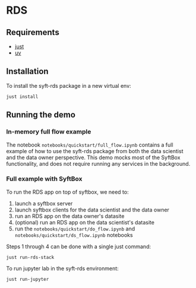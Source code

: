 # RDS

## Requirements

- [just](https://github.com/casey/just?tab=readme-ov-file#installation)
- [uv](https://docs.astral.sh/uv/getting-started/installation/)

## Installation

To install the syft-rds package in a new virtual env:

```
just install
```

## Running the demo

### In-memory full flow example

The notebook `notebooks/quickstart/full_flow.ipynb` contains a full example of how to use the syft-rds package from both the data scientist and the data owner perspective. This demo mocks most of the SyftBox functionality, and does not require running any services in the background.

### Full example with SyftBox

To run the RDS app on top of syftbox, we need to:

1. launch a syftbox server
2. launch syftbox clients for the data scientist and the data owner
3. run an RDS app on the data owner's datasite
4. (optional) run an RDS app on the data scientist's datasite
5. run the `notebooks/quickstart/do_flow.ipynb` and `notebooks/quickstart/ds_flow.ipynb` notebooks

Steps 1 through 4 can be done with a single just command:

```
just run-rds-stack
```

To run jupyter lab in the syft-rds environment:

```
just run-jupyter
```
